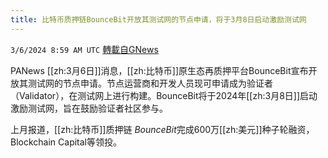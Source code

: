 ```yaml
---
title: 比特币质押链BounceBit开放其测试网的节点申请，将于3月8日启动激励测试网
---
```

`3/6/2024 8:59 AM UTC` [轉載自GNews](https://gnews.org/articles/2369985)

PANews [[zh:3月6日]]消息，[[zh:比特币]]原生态再质押平台BounceBit宣布开放其测试网的节点申请。节点运营商和开发人员现可申请成为验证者（Validator），在测试网上进行构建。BounceBit将于2024年[[zh:3月8日]]启动激励测试网，旨在鼓励验证者社区参与。

上月报道，[[zh:比特币]]质押链 *BounceBit*完成600万[[zh:美元]]种子轮融资，Blockchain Capital等领投。
